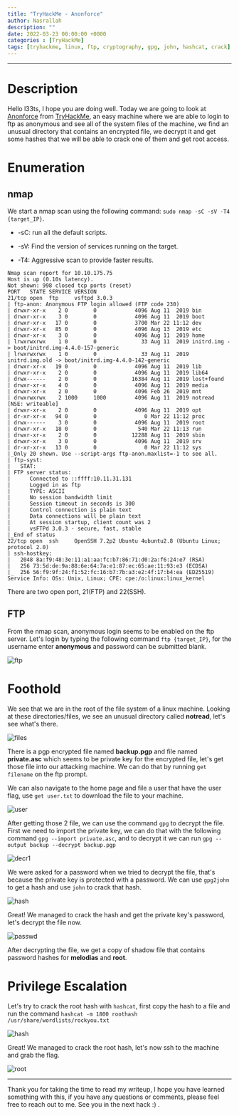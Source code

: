 ```yaml
---
title: "TryHackMe - Anonforce"
author: Nasrallah
description: ""
date: 2022-03-23 00:00:00 +0000
categories : [TryHackMe]
tags: [tryhackme, linux, ftp, cryptography, gpg, john, hashcat, crack]
---
```


<div align="center"> <script src="https://tryhackme.com/badge/367641"></script> </div>

---


# **Description**

Hello l33ts, I hope you are doing well. Today we are going to look at [Anonforce](https://tryhackme.com/room/bsidesgtanonforce) from [TryHackMe](https://tryhackme.com), an easy machine where we are able to login to ftp as anonymous and see all of the system files of the machine, we find an unusual directory that contains an encrypted file, we decrypt it and get some hashes that we will be able to crack one of them and get root access.

# **Enumeration**

## nmap

We start a nmap scan using the following command: `sudo nmap -sC -sV -T4 {target_IP}`.

- -sC: run all the default scripts.

- -sV: Find the version of services running on the target.

- -T4: Aggressive scan to provide faster results.

```terminal
Nmap scan report for 10.10.175.75                                             
Host is up (0.10s latency).                                                   
Not shown: 998 closed tcp ports (reset)                       
PORT   STATE SERVICE VERSION
21/tcp open  ftp     vsftpd 3.0.3                                                                                                                            
| ftp-anon: Anonymous FTP login allowed (FTP code 230)      
| drwxr-xr-x    2 0        0            4096 Aug 11  2019 bin
| drwxr-xr-x    3 0        0            4096 Aug 11  2019 boot
| drwxr-xr-x   17 0        0            3700 Mar 22 11:12 dev
| drwxr-xr-x   85 0        0            4096 Aug 13  2019 etc
| drwxr-xr-x    3 0        0            4096 Aug 11  2019 home
| lrwxrwxrwx    1 0        0              33 Aug 11  2019 initrd.img -> boot/initrd.img-4.4.0-157-generic
| lrwxrwxrwx    1 0        0              33 Aug 11  2019 initrd.img.old -> boot/initrd.img-4.4.0-142-generic
| drwxr-xr-x   19 0        0            4096 Aug 11  2019 lib
| drwxr-xr-x    2 0        0            4096 Aug 11  2019 lib64
| drwx------    2 0        0           16384 Aug 11  2019 lost+found
| drwxr-xr-x    4 0        0            4096 Aug 11  2019 media
| drwxr-xr-x    2 0        0            4096 Feb 26  2019 mnt
| drwxrwxrwx    2 1000     1000         4096 Aug 11  2019 notread [NSE: writeable]
| drwxr-xr-x    2 0        0            4096 Aug 11  2019 opt
| dr-xr-xr-x   94 0        0               0 Mar 22 11:12 proc
| drwx------    3 0        0            4096 Aug 11  2019 root
| drwxr-xr-x   18 0        0             540 Mar 22 11:13 run
| drwxr-xr-x    2 0        0           12288 Aug 11  2019 sbin
| drwxr-xr-x    3 0        0            4096 Aug 11  2019 srv
| dr-xr-xr-x   13 0        0               0 Mar 22 11:12 sys
|_Only 20 shown. Use --script-args ftp-anon.maxlist=-1 to see all.
| ftp-syst:
|   STAT:
| FTP server status:
|      Connected to ::ffff:10.11.31.131
|      Logged in as ftp
|      TYPE: ASCII
|      No session bandwidth limit
|      Session timeout in seconds is 300
|      Control connection is plain text
|      Data connections will be plain text
|      At session startup, client count was 2
|      vsFTPd 3.0.3 - secure, fast, stable
|_End of status
22/tcp open  ssh     OpenSSH 7.2p2 Ubuntu 4ubuntu2.8 (Ubuntu Linux; protocol 2.0)
| ssh-hostkey:
|   2048 8a:f9:48:3e:11:a1:aa:fc:b7:86:71:d0:2a:f6:24:e7 (RSA)
|   256 73:5d:de:9a:88:6e:64:7a:e1:87:ec:65:ae:11:93:e3 (ECDSA)
|_  256 56:f9:9f:24:f1:52:fc:16:b7:7b:a3:e2:4f:17:b4:ea (ED25519)
Service Info: OSs: Unix, Linux; CPE: cpe:/o:linux:linux_kernel
```

There are two open port, 21(FTP) and 22(SSH).

## FTP

From the nmap scan, anonymous login seems to be enabled on the ftp server. Let's login by typing the following command `ftp {target_IP}`, for the username enter **anonymous** and password can be submitted blank.

![ftp](/assets/img/tryhackme/anonforce/ftp.png)


# **Foothold**

We see that we are in the root of the file system of a linux machine. Looking at these directories/files, we see an unusual directory called **notread**, let's see what's there.

![files](/assets/img/tryhackme/anonforce/files.png)

There is a pgp encrypted file named **backup.pgp** and file named **private.asc** which seems to be private key for the encrypted file, let's get those file into our attacking machine. We can do that by running `get filename` on the ftp prompt.

We can also navigate to the home page and file a user that have the user flag, use `get user.txt` to download the file to your machine.

![user](/assets/img/tryhackme/anonforce/user.png)

After getting those 2 file, we can use the command `gpg` to decrypt the file. First we need to import the private key, we can do that with the following command `gpg --import private.asc`, and to decrypt it we can run `gpg --output backup --decrypt backup.pgp`

![decr1](/assets/img/tryhackme/anonforce/decr1.png)

We were asked for a password when we tried to decrypt the file, that's because the private key is protected with a password. We can use `gpg2john` to get a hash and use `john` to crack that hash.

![hash](/assets/img/tryhackme/anonforce/keyhash.png)

Great! We managed to crack the hash and get the private key's password, let's decrypt the file now.

![passwd](/assets/img/tryhackme/anonforce/passwd.png)

After decrypting the file, we get a copy of shadow file that contains password hashes for **melodias** and **root**.

# **Privilege Escalation**

Let's try to crack the root hash with `hashcat`, first copy the hash to a file and run the command `hashcat -m 1800 roothash /usr/share/wordlists/rockyou.txt`

![hash](/assets/img/tryhackme/anonforce/rootpass.png)

Great! We managed to crack the root hash, let's now ssh to the machine and grab the flag.

![root](/assets/img/tryhackme/anonforce/root.png)

---

Thank you for taking the time to read my writeup, I hope you have learned something with this, if you have any questions or comments, please feel free to reach out to me. See you in the next hack :) .
